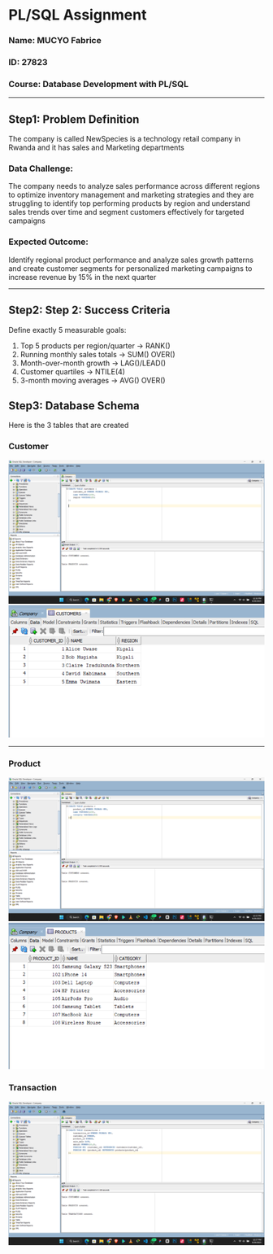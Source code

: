 # PL/SQL Assignment

  ### Name: MUCYO Fabrice
  ### ID: 27823
  ### Course: Database Development with PL/SQL


---


## Step1: Problem Definition
The company is called NewSpecies is a technology retail company in Rwanda and it has sales and Marketing departments 

### Data Challenge:
The company needs to analyze sales performance across different regions to optimize inventory management and 
marketing strategies and they are struggling to identify top performing products by region and understand 
sales trends over time and segment customers effectively for targeted campaigns

### Expected Outcome:
Identify regional product performance and analyze sales growth patterns and create customer segments for 
personalized marketing campaigns to increase revenue by 15% in the next quarter

---

## Step2: Step 2: Success Criteria
 Define exactly 5 measurable goals:
 1. Top 5 products per region/quarter → RANK()
 2. Running monthly sales totals → SUM() OVER()
 3. Month-over-month growth → LAG()/LEAD()
 4. Customer quartiles → NTILE(4)
 5. 3-month moving averages → AVG() OVER()

## Step3: Database Schema
Here is the 3 tables that are created
### Customer
![Customer](https://github.com/FabriceMUCYO/-plsql-window-functions-Fabrice-MUCYO/blob/main/Oracle%20Screenshots/Create%20Table%20customers.png)
![Table](https://github.com/FabriceMUCYO/-plsql-window-functions-Fabrice-MUCYO/blob/main/Oracle%20Screenshots/customer%20data.png)

---

### Product
![Product](https://github.com/FabriceMUCYO/-plsql-window-functions-Fabrice-MUCYO/blob/main/Oracle%20Screenshots/Create%20Table%20product.png)
![Table](https://github.com/FabriceMUCYO/-plsql-window-functions-Fabrice-MUCYO/blob/main/Oracle%20Screenshots/product%20data.png)

### Transaction
![Transaction](https://github.com/FabriceMUCYO/-plsql-window-functions-Fabrice-MUCYO/blob/main/Oracle%20Screenshots/Create%20Table%20Transaction.png)
